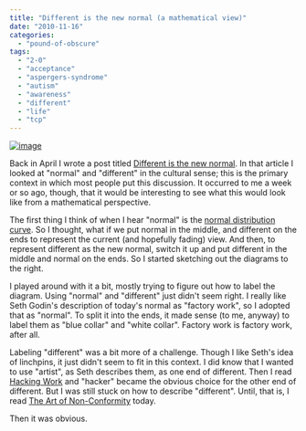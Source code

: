 ```yaml
---
title: "Different is the new normal (a mathematical view)"
date: "2010-11-16"
categories: 
  - "pound-of-obscure"
tags: 
  - "2-0"
  - "acceptance"
  - "aspergers-syndrome"
  - "autism"
  - "awareness"
  - "different"
  - "life"
  - "tcp"
---
```


[![image](images/wpid-img_20101115_221258.jpg "Different as normal")](https://gbrettmiller.files.wordpress.com/2010/11/wpid-img_20101115_221258.jpg)

Back in April I wrote a post titled [Different is the new normal](http://blog.gbrettmiller.com/different-is-the-new-normal/). In that article I looked at "normal" and "different" in the cultural sense; this is the primary context in which most people put this discussion. It occurred to me a week or so ago, though, that it would be interesting to see what this would look like from a mathematical perspective.

The first thing I think of when I hear "normal" is the [normal distribution curve](http://en.wikipedia.org/wiki/Normal_distribution). So I thought, what if we put normal in the middle, and different on the ends to represent the current (and hopefully fading) view. And then, to represent different as the new normal, switch it up and put different in the middle and normal on the ends. So I started sketching out the diagrams to the right.

I played around with it a bit, mostly trying to figure out how to label the diagram. Using "normal" and "different" just didn't seem right. I really like Seth Godin's description of today's normal as "factory work", so I adopted that as "normal". To split it into the ends, it made sense (to me, anyway) to label them as "blue collar" and "white collar". Factory work is factory work, after all.

Labeling "different" was a bit more of a challenge. Though I like Seth's idea of linchpins, it just didn't seem to fit in this context. I did know that I wanted to use "artist", as Seth describes them, as one end of different. Then I read [Hacking Work](http://www.amazon.com/gp/product/159184357X?ie=UTF8&tag=gbrettmiller-20&linkCode=as2&camp=1789&creative=390957&creativeASIN=159184357X) and "hacker" became the obvious choice for the other end of different. But I was still stuck on how to describe "different". Until, that is, I read [The Art of Non-Conformity](http://www.amazon.com/gp/product/0399536108?ie=UTF8&tag=gbrettmiller-20&linkCode=as2&camp=1789&creative=390957&creativeASIN=0399536108) today.

Then it was obvious.
